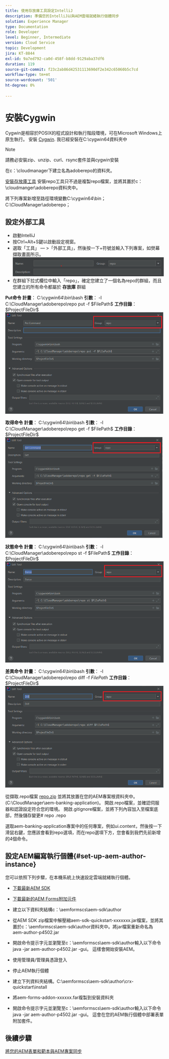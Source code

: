 ```yaml
---
title: 使用存放庫工具設定IntelliJ
description: 準備您的IntelliJ以與AEM雲端就緒執行個體同步
solution: Experience Manager
type: Documentation
role: Developer
level: Beginner, Intermediate
version: Cloud Service
topic: Development
jira: KT-8844
exl-id: 9a7ed792-ca0d-458f-b8dd-9129aba37df6
duration: 119
source-git-commit: f23c2ab86d42531113690df2e342c65060b5c7cd
workflow-type: tm+mt
source-wordcount: '501'
ht-degree: 0%

---
```


# 安裝Cygwin


Cygwin是相容於POSIX的程式設計和執行階段環境，可在Microsoft Windows上原生執行。
安裝 [Cygwin](https://www.cygwin.com/). 我已經安裝在C:\cygwin64資料夾中
>[!NOTE]
> 請務必安裝zip、unzip、curl、rsync套件並與cygwin安裝

在c：\cloudmanager下建立名為adoberepo的資料夾。

[安裝存放庫工具](https://github.com/Adobe-Marketing-Cloud/tools/tree/master/repo) 安裝repo工具只不過是複製repo檔案，並將其置於c：\cloudmanger\adoberepo資料夾中。

將下列專案新增至路徑環境變數C:\cygwin64\bin；C:\CloudManager\adoberepo；

## 設定外部工具

* 啟動IntelliJ
* 按Ctrl+Alt+S鍵以啟動設定視窗。
* 選取「工具」 — >「外部工具」，然後按一下+符號並輸入下列專案，如熒幕擷取畫面所示。
  ![rep](assets/repo.png)
* 在群組下拉式欄位中輸入「repo」，確定您建立了一個名為repo的群組，而且您建立的所有命令都屬於 **存放庫** 群組


**Put命令**
**計畫**： C:\cygwin64\bin\bash
**引數**： -l C:\CloudManager\adoberepo\repo put -f \$FilePath\$
**工作目錄**： \$ProjectFileDir\$
![put-command](assets/put-command.png)

**取得命令**
**計畫**： C:\cygwin64\bin\bash
**引數**： -l C:\CloudManager\adoberepo\repo get -f \$FilePath\$
**工作目錄**： \$ProjectFileDir\$
![get-command](assets/get-command.png)

**狀態命令**
**計畫**： C:\cygwin64\bin\bash
**引數**： -l C:\CloudManager\adoberepo\repo st -f \$FilePath\$
**工作目錄**： \$ProjectFileDir\$
![status-command](assets/status-command.png)

**差異命令**
**計畫**： C:\cygwin64\bin\bash
**引數**： -l C:\CloudManager\adoberepo\repo diff -f $FilePath$
**工作目錄**： \$ProjectFileDir\$
![diff-command](assets/diff-command.png)

從擷取.repo檔案 [repo.zip](assets/repo.zip) 並將其放置在您的AEM專案根資料夾中。 (C:\CloudManager\aem-banking-application)。 開啟.repo檔案，並確認伺服器和認證設定符合您的環境。
開啟.gitignore檔案，並將下列內容加入至檔案底部，然後儲存變更\# repo .repo

選取aem-banking-application專案中的任何專案，例如ui.content，然後按一下滑鼠右鍵，您應該會看到repo選項，而在repo選項下方，您會看到我們先前新增的4個命令。

## 設定AEM編寫執行個體{#set-up-aem-author-instance}

您可以依照下列步驟，在本機系統上快速設定雲端就緒執行個體。
* [下載最新AEM SDK](https://experience.adobe.com/#/downloads/content/software-distribution/en/aemcloud.html)

* [下載最新的AEM Forms附加元件](https://experience.adobe.com/#/downloads/content/software-distribution/en/aemcloud.html)

* 建立以下資料夾結構c：\aemformscs\aem-sdk\author

* 從AEM SDK zip檔案中解壓縮aem-sdk-quickstart-xxxxxxx.jar檔案，並將其置於c：\aemformscs\aem-sdk\author資料夾中。將jar檔案重新命名為aem-author-p4502.jar

* 開啟命令提示字元並瀏覽至c：\aemformscs\aem-sdk\author輸入以下命令java -jar aem-author-p4502.jar -gui。 這樣會開始安裝AEM。
* 使用管理員/管理員憑證登入
* 停止AEM執行個體
* 建立下列資料夾結構。C:\aemformscs\aem-sdk\author\crx-quickstart\install
* 將aem-forms-addon-xxxxxx.far複製到安裝資料夾
* 開啟命令提示字元並瀏覽至c：\aemformscs\aem-sdk\author輸入以下命令java -jar aem-author-p4502.jar -gui。 這會在您的AEM執行個體中部署表單附加套件。

## 後續步驟

[將您的AEM表單和範本與AEM專案同步](./deploy-your-first-form.md)
